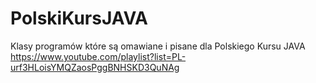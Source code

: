 # PolskiKursJAVA
Klasy programów które są omawiane i pisane dla Polskiego Kursu JAVA https://www.youtube.com/playlist?list=PL-urf3HLoisYMQZaosPggBNHSKD3QuNAg
